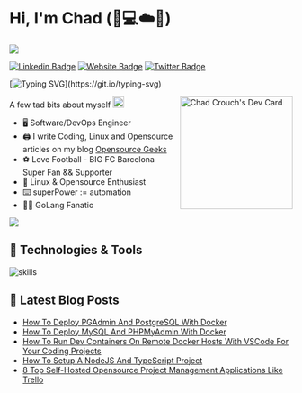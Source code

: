 <!-- source link https://sachinmalhotra.medium.com/do-you-have-a-great-github-readme-b8a59b066d02 -->
<!-- source link https://github.com/warengonzaga  -->
<!-- github profiles readme https://github.com/abhisheknaiidu/awesome-github-profile-readme -->
<!-- emojis markup https://gist.github.com/yeze322/34a8f4a7f8b39ee6d1d4956dcb0fe364 -->

# Hi, I'm Chad (:wave::computer::cloud::penguin:)
![](https://komarev.com/ghpvc/?username=chaddyc)

[![Linkedin Badge](https://img.shields.io/badge/-LinkedIn-0e76a8?style=flat-square&logo=Linkedin&logoColor=white)](https://linkedin.com/in/chaddyc)
[![Website Badge](https://img.shields.io/badge/Website-3b5998?style=flat-square&logo=google-chrome&logoColor=white)](https://opensourcegeeks.net/)
[![Twitter Badge](https://img.shields.io/badge/-Twitter-00acee?style=flat-square&logo=Twitter&logoColor=white)](https://twitter.com/fossgeek)

[![Typing SVG](https://readme-typing-svg.herokuapp.com?font=comfortaa&color=%FFFFFF&size=25&height=40&lines=Nice+to+e-meet+you!;I'm+a+Software/DevOps+Engineer;Opensource+and+Tech+Hobbyist+;Opensource+Blogger;Living+in+The+Cloud!)](https://git.io/typing-svg)

<!-- markdownlint-disable MD033 -->
<a href="https://app.daily.dev/chaddyc"><img src="https://api.daily.dev/devcards/565cf135a405456da2a7710af7970f49.png?r=pja" width="200" align="right" alt="Chad Crouch's Dev Card"/></a>
<!-- markdownlint-enable MD033 -->

A few tad bits about myself <img src="https://emojis.slackmojis.com/emojis/images/1520808873/3643/cool-doge.gif?1520808873" width="20" />

<!-- emoji list https://github.com/ikatyang/emoji-cheat-sheet/blob/master/README.md -->

* 🖥️ Software/DevOps Engineer
* 🖨️ I write Coding, Linux and Opensource articles on my blog <a href="https://opensourcegeeks.net">Opensource Geeks</a>
* ⚽ Love Football - BIG FC Barcelona Super Fan && Supporter
* 🐧 Linux & Opensource Enthusiast
* ⌨️ superPower := automation
* 🧑‍💻 GoLang Fanatic

<p align="left">
  <img src="https://quotes-github-readme.vercel.app/api?type=horizontal&theme=light)](https://github.com/piyushsuthar/github-readme-quotes" />
</p>

## 🔧 Technologies & Tools
<!-- Icons Link https://github.com/tandpfun/skill-icons#icons-list --> 
![skills](https://skillicons.dev/icons?i=linux,docker,kubernetes,git,github,githubactions,bash,go,python,javascript,typescript,cloudflare,nginx,aws,gcp,mysql,postgres,vim,vscode&theme=light)

## 🚀 Latest Blog Posts

<!-- BLOG-POST-LIST:START -->
- [How To Deploy PGAdmin And PostgreSQL With Docker](https://opensourcegeeks.net/how-to-deploy-pgadmin-and-posgresql-with-docker/)
- [How To Deploy MySQL And PHPMyAdmin With Docker](https://opensourcegeeks.net/how-to-deploy-mysql-and-phpmyadmin-with-docker/)
- [How To Run Dev Containers On Remote Docker Hosts With VSCode For Your Coding Projects](https://opensourcegeeks.net/how-to-run-dev-containers-on-remote-docker-hosts-with-vscode-for-your-coding-projects/)
- [How To Setup A NodeJS And TypeScript Project](https://opensourcegeeks.net/how-to-setup-a-nodejs-and-typescript-project/)
- [8 Top Self-Hosted Opensource Project Management Applications Like Trello](https://opensourcegeeks.net/8-top-self-hosted-opensource-project-management-applications-like-trello/)
<!-- BLOG-POST-LIST:END -->

